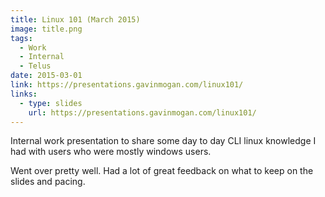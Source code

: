 ```yaml
---
title: Linux 101 (March 2015)
image: title.png
tags:
  - Work
  - Internal
  - Telus
date: 2015-03-01
link: https://presentations.gavinmogan.com/linux101/
links:
  - type: slides
    url: https://presentations.gavinmogan.com/linux101/
---
```


Internal work presentation to share some day to day CLI linux knowledge I had with users who were mostly windows users.

Went over pretty well. Had a lot of great feedback on what to keep on the slides and pacing.
